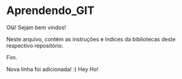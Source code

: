 # Aprendendo_GIT

Olá! Sejam bem vindos!

Neste arquivo, contém as instruções e índices da bibliotecas deste respectivo repositório.

Fim.

Nova linha foi adicionada! :)
Hey Ho!